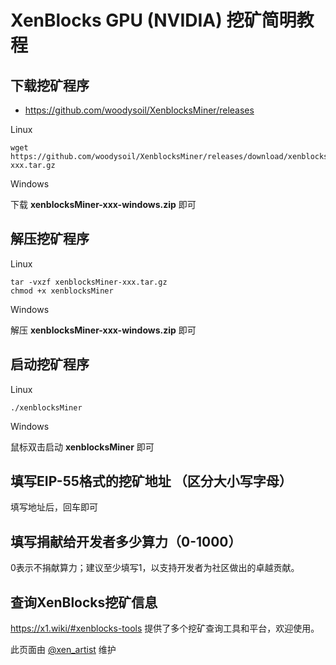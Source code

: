 # XenBlocks GPU (NVIDIA) 挖矿简明教程

## 下载挖矿程序

* https://github.com/woodysoil/XenblocksMiner/releases

Linux

```
wget https://github.com/woodysoil/XenblocksMiner/releases/download/xenblocksMiner-xxx.tar.gz
```

Windows

下载 **xenblocksMiner-xxx-windows.zip** 即可

## 解压挖矿程序

Linux

```
tar -vxzf xenblocksMiner-xxx.tar.gz
chmod +x xenblocksMiner
```

Windows

解压 **xenblocksMiner-xxx-windows.zip** 即可

## 启动挖矿程序

Linux

```
./xenblocksMiner
```

Windows

鼠标双击启动 **xenblocksMiner** 即可

## 填写EIP-55格式的挖矿地址 （区分大小写字母）

填写地址后，回车即可

## 填写捐献给开发者多少算力（0-1000）

0表示不捐献算力；建议至少填写1，以支持开发者为社区做出的卓越贡献。

## 查询XenBlocks挖矿信息

https://x1.wiki/#xenblocks-tools 提供了多个挖矿查询工具和平台，欢迎使用。



此页面由 [@xen_artist](https://twitter.com/xen_artist) 维护

